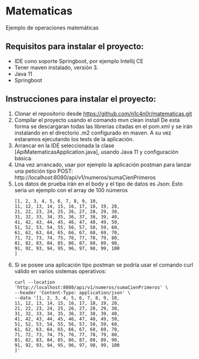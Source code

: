 # Matematicas
Ejemplo de operaciones matemáticas

## Requisitos para instalar el proyecto: ##
- IDE cono soporte Springboot, por ejemplo Intellij CE 
- Tener maven instalado, versión 3.
- Java 11
- Springboot


## Instrucciones para instalar el proyecto: ##
1. Clonar el repositorio desde https://github.com/n1c4n0r/matematicas.git
2. Compilar el proyecto usando el comando mvn clean install
    De esta forma se descargaran todas las librerías citadas en el pom.xml 
    y se irán instalando en el directorio .m2 configurado en maven.
    A su vez estaramos ejecutando los tests de la aplicación.
3. Arrancar en la IDE seleccionada la clase [ApiMatematicasApplication.java],
    usando Java 11 y configuración básica.
4. Una vez arrancado, usar por ejemplo la aplicación postman para lanzar
    una petición tipo POST:
    http://localhost:8080/api/v1/numeros/sumaCienPrimeros
5. Los datos de prueba irán en el body y el tipo de datos es Json:
    Esto seria un ejemplo con el array de 100 números
    ````
    [1, 2, 3, 4, 5, 6, 7, 8, 9, 10,
    11, 12, 13, 14, 15, 16, 17, 18, 19, 20,
    21, 22, 23, 24, 25, 26, 27, 28, 29, 30,
    31, 32, 33, 34, 35, 36, 37, 38, 39, 40,
    41, 42, 43, 44, 45, 46, 47, 48, 49, 50,
    51, 52, 53, 54, 55, 56, 57, 58, 59, 60,
    61, 62, 63, 64, 65, 66, 67, 68, 69, 70,
    71, 72, 73, 74, 75, 76, 77, 78, 79, 80,
    81, 82, 83, 84, 85, 86, 87, 88, 89, 90,
    91, 92, 93, 94, 95, 96, 97, 98, 99, 100
    ]
6. Si se posee una aplicación tipo postman se podría usar el comando curl 
válido en varios sistemas operativos:
    ````    
   curl --location 'http://localhost:8080/api/v1/numeros/sumaCienPrimeros' \
   --header 'Content-Type: application/json' \
   --data '[1, 2, 3, 4, 5, 6, 7, 8, 9, 10,
   11, 12, 13, 14, 15, 16, 17, 18, 19, 20,
   21, 22, 23, 24, 25, 26, 27, 28, 29, 30,
   31, 32, 33, 34, 35, 36, 37, 38, 39, 40,
   41, 42, 43, 44, 45, 46, 47, 48, 49, 50,
   51, 52, 53, 54, 55, 56, 57, 58, 59, 60,
   61, 62, 63, 64, 65, 66, 67, 68, 69, 70,
   71, 72, 73, 74, 75, 76, 77, 78, 79, 80,
   81, 82, 83, 84, 85, 86, 87, 88, 89, 90,
   91, 92, 93, 94, 95, 96, 97, 98, 99, 100
   ]'